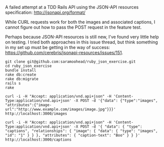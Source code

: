 A failed attempt at a TDD Rails API using the JSON-API resources specification: http://jsonapi.org/format/

While CURL requests work for both the images and associated captions, I cannot figure out how to pass the POST request in the feature test.

Perhaps because JSON-API resources is still new, I've found very little help on testing. I tried both approaches in this issue thread, but think something in my set up must be getting in the way of success: https://github.com/cerebris/jsonapi-resources/issues/151.

```
git clone git@github.com:saramoohead/ruby_json_exercise.git
cd ruby_json_exercise
bundle install
rake db:create
rake db:migrate
rails s
rake

curl -i -H "Accept: application/vnd.api+json" -H 'Content-Type:application/vnd.api+json' -X POST -d '{"data": {"type":"images", "attributes":{"image-url":"http://www.example.com/images/image.jpg"}}}' http://localhost:3000/images

curl -i -H "Accept: application/vnd.api+json" -H 'Content-Type:application/vnd.api+json' -X POST -d '{ "data": { "type": "captions", "relationships": { "image": { "data": { "type": "images", "id": "1" } } }, "attributes": { "caption-text": "Boo" } } }' http://localhost:3000/captions

```
